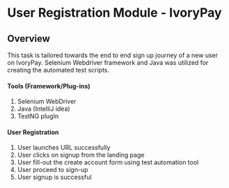 # User Registration Module - IvoryPay

## Overview

This task is tailored towards the end to end sign up journey of a new user on IvoryPay.
Selenium Webdriver framework and Java was utilized for creating the automated test scripts.

#### Tools (Framework/Plug-ins)

1. Selenium WebDriver 
2. Java (IntelliJ idea)
3. TestNG plugIn

#### User Registration
1. User launches URL successfully
2. User clicks on signup from the landing page
3. User fill-out the create account form using test automation tool
4. User proceed to sign-up
5. User signup is successful
